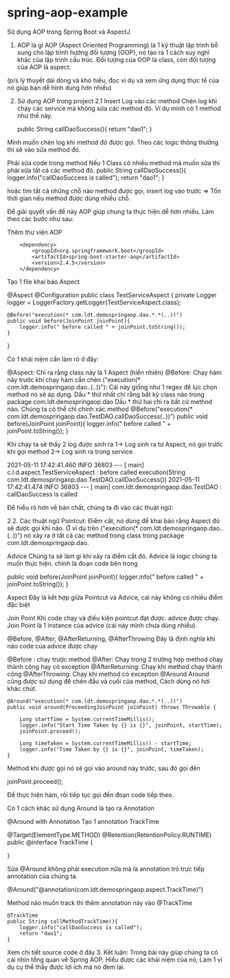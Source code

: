 # spring-aop-example
Sử dụng AOP trong Spring Boot và AspectJ
1. AOP là gì
AOP (Aspect Oriented Programming) là 1 kỹ thuật lập trình bổ sung cho lập trình hướng đối tượng (OOP), nó tạo ra 1 cách suy nghĩ khác của lập trình cấu trúc. Đối tượng của OOP là class, còn đối tượng của AOP là aspect.

(p/s lý thuyết dài dòng và khó hiểu, đọc ví dụ và xem ứng dụng thực tế của nó giúp bạn dễ hình dung hơn nhiều)

2. Sử dụng AOP trong project
2.1 Insert Log vào các method
Chèn log khi chạy các service mà không sửa các method đó. Ví dụ mình có 1 method như thế này.

    public String callDaoSuccess(){
        return "dao1";
    }

Mình muốn chèn log khi method đó được gọi. Theo các logic thông thường thì sẽ vào sửa method đó.

Phải sửa code trong method
Nếu 1 Class có nhiều method mà muốn sửa thì phải sửa tất cả các method đó.
    public String callDaoSuccess(){
        logger.info("callDaoSuccess is called");
        return "dao1";
    }

hoặc tìm tất cả những chỗ nào method được gọi, insert log vào trước => Tốn thời gian nếu method được dùng nhiều chỗ.

Để giải quyết vấn đề này AOP giúp chung ta thực hiện dễ hơn nhiều. Làm theo các bước như sau:

Thêm thư viện AOP

        <dependency>
            <groupId>org.springframework.boot</groupId>
            <artifactId>spring-boot-starter-aop</artifactId>
            <version>2.4.5</version>
        </dependency>

Tạo 1 file khai báo Aspect

@Aspect
@Configuration
public class TestServiceAspect {
    private Logger logger = LoggerFactory.getLogger(TestServiceAspect.class);

    @Before("execution(* com.ldt.demospringaop.dao.*.*(..))")
    public void before(JoinPoint joinPoint){
        logger.info(" before called " + joinPoint.toString());
    }
}

Có 1 khái niệm cần làm rõ ở đây:

@Aspect: Chỉ ra rằng class này là 1 Aspect (hiển nhiên)
@Before: Chạy hàm này trước khi chạy hàm cần chèn
("execution(* com.ldt.demospringaop.dao..(..))"): Cái này giống như 1 regex để lực chọn method nó sẽ áp dụng. Dấu * thứ nhất chỉ rằng bất kỳ class nào trong package com.ldt.demospringaop.dao Dấu * thứ hai chi ra bất cứ method nào. Chúng ta có thể chỉ chính xác method
@Before("execution(* com.ldt.demospringaop.dao.TestDAO.callDaoSuccess(..))")
    public void before(JoinPoint joinPoint){
        logger.info(" before called " + joinPoint.toString());
    }

Khi chạy ta sẽ thấy 2 log được sinh ra 1-> Log sinh ra tư Aspect, nó gọi trước khi gọi method 2-> Log sinh ra trong service

2021-05-11 17:42:41.460  INFO 36803 --- [           main] c.l.d.aspect.TestServiceAspect           :  before called execution(String com.ldt.demospringaop.dao.TestDAO.callDaoSuccess())
2021-05-11 17:42:41.474  INFO 36803 --- [           main] com.ldt.demospringaop.dao.TestDAO        : callDaoSuccess is called

Để hiểu rõ hơn về bản chất, chúng ta đi vào các thuật ngữ:

2.2. Các thuật ngữ
Pointcut:
Điểm cắt, nó dùng để khai báo rằng Aspect đó sẽ được gọi khi nào. Ở ví dụ trên ("execution(* com.ldt.demospringaop.dao..(..))") nó xảy ra ở tất cả các method trong class trong package com.ldt.demospringaop.dao.

Advice
Chúng ta sẽ làm gì khi xảy ra điểm cắt đó. Advice là logic chúng ta muốn thực hiện. chính là đoạn code bên trong

public void before(JoinPoint joinPoint){
        logger.info(" before called " + joinPoint.toString());
    }

Aspect
Đây là kết hợp giữa Pointcut và Advice, cái này không có nhiều điểm đặc biệt

Join Point
Khi code chạy và điều kiện pointcut đạt được. advice được chạy. Join Point là 1 instance của advice (cái này mình chưa dùng nhiều).

@Before, @After, @AfterReturning, @AfterThrowing
Đây là định nghĩa khi nào code của advice được chạy

@Before : chạy trược method
@After: Chạy trong 2 trường hợp method chạy thành công hay có exception
@AfterReturning: Chạy khi method chạy thành công
@AfterThrowing: Chạy khi method có exception
@Around
Around cũng được sử dụng để chèn đầu và cuối của method, Cách dùng nó hơi khác chút.

    @Around("execution(* com.ldt.demospringaop.dao.*.*(..))")
    public void around(ProceedingJoinPoint joinPoint) throws Throwable {

        Long startTime = System.currentTimeMillis();
        logger.info("Start Time Taken by {} is {}", joinPoint, startTime);
        joinPoint.proceed();

        Long timeTaken = System.currentTimeMillis() - startTime;
        logger.info("Time Taken by {} is {}", joinPoint, timeTaken);
    }

Method khi được gọi nó sẽ gọi vào around này trước, sau đó gọi đến

joinPoint.proceed();

Để thực hiện hàm, rồi tiếp tục gọi đến đoạn code tiếp theo.

Có 1 cách khác sử dụng Around là tạo ra Annotation

@Around with Annotation
Tạo 1 annotation TrackTime

@Target(ElementType.METHOD)
@Retention(RetentionPolicy.RUNTIME)
public @interface TrackTime {
    
}

Sửa @Around không phải execution nữa mà là annotation trỏ trực tiếp annotation của chúng ta.

@Around("@annotation(com.ldt.demospringaop.aspect.TrackTime)")

Method nào muốn track thì thêm annotation này vào @TrackTime

    @TrackTime
    public String callMethodTrackTime(){
        logger.info("callDaoSuccess is called");
        return "dao1";
    }

Xem chi tiết source code ở đây
3. Kết luận:
Trong bài này giúp chúng ta có cái nhìn tồng quan về Spring AOP. Hiểu được các khái niệm của nó, Làm 1 ví dụ cụ thể thấy được lợi ích mà nó đem lại.
